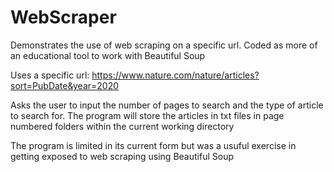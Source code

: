 # WebScraper
Demonstrates the use of web scraping on a specific url.  Coded as more of an educational tool to work with Beautiful Soup

Uses a specific url: https://www.nature.com/nature/articles?sort=PubDate&year=2020

Asks the user to input the number of pages to search and the type of article to search for.
The program will store the articles in txt files in page numbered folders within the current working directory

The program is limited in its current form but was a usuful exercise in getting exposed to web scraping using Beautiful Soup
